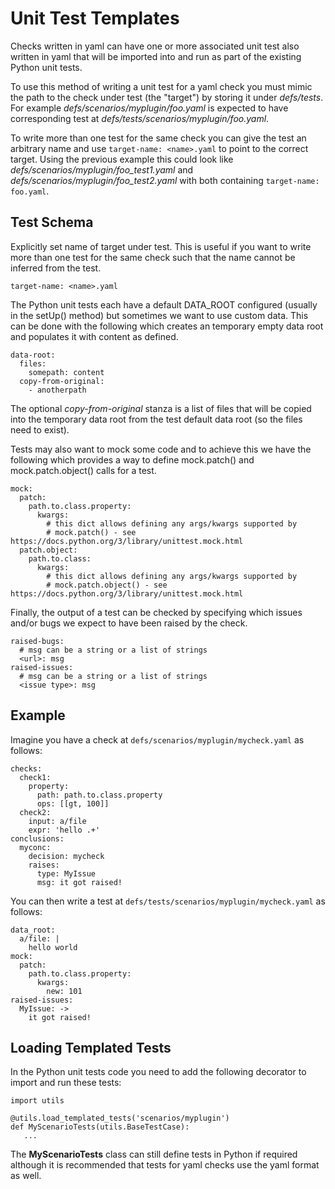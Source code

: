 # Unit Test Templates

Checks written in yaml can have one or more associated unit test also written
in yaml that will be imported into and run as part of the existing Python unit
tests.

To use this method of writing a unit test for a yaml check you must mimic the
path to the check under test (the "target") by storing it under *defs/tests*.
For example *defs/scenarios/myplugin/foo.yaml* is expected to have
corresponding test at *defs/tests/scenarios/myplugin/foo.yaml*.

To write more than one test for the same check you can give the
test an arbitrary name and use ``target-name: <name>.yaml`` to point to
the correct target. Using the previous example this could look like
*defs/scenarios/myplugin/foo_test1.yaml*
and *defs/scenarios/myplugin/foo_test2.yaml* with both containing
``target-name: foo.yaml``.

## Test Schema

Explicitly set name of target under test. This is useful if you want to write
more than one test for the same check such that the name cannot be inferred
from the test.

```
target-name: <name>.yaml
```

The Python unit tests each have a default DATA_ROOT configured (usually
in the setUp() method) but sometimes we want to use custom data. This can be
done with the following which creates an temporary empty data root and
populates it with content as defined.

```
data-root:
  files:
    somepath: content
  copy-from-original:
    - anotherpath
```

The optional *copy-from-original* stanza is a list of files that will be copied
into the temporary data root from the test default data root (so the files need
to exist).

Tests may also want to mock some code and to achieve this we have the following
which provides a way to define mock.patch() and mock.patch.object() calls for
a test.

```
mock:
  patch:
    path.to.class.property:
      kwargs:
        # this dict allows defining any args/kwargs supported by
        # mock.patch() - see https://docs.python.org/3/library/unittest.mock.html
  patch.object:
    path.to.class:
      kwargs:
        # this dict allows defining any args/kwargs supported by
        # mock.patch.object() - see https://docs.python.org/3/library/unittest.mock.html
```

Finally, the output of a test can be checked by specifying which issues and/or
bugs we expect to have been raised by the check.

```
raised-bugs:
  # msg can be a string or a list of strings
  <url>: msg
raised-issues:
  # msg can be a string or a list of strings
  <issue type>: msg
```

## Example

Imagine you have a check at ``defs/scenarios/myplugin/mycheck.yaml`` as follows:

```
checks:
  check1:
    property:
      path: path.to.class.property
      ops: [[gt, 100]]
  check2:
    input: a/file
    expr: 'hello .+'
conclusions:
  myconc:
    decision: mycheck
    raises:
      type: MyIssue
      msg: it got raised!
```

You can then write a test at ``defs/tests/scenarios/myplugin/mycheck.yaml`` as follows:

```
data_root:
  a/file: |
    hello world
mock:
  patch:
    path.to.class.property:
      kwargs:
        new: 101
raised-issues:
  MyIssue: ->
    it got raised!
```

## Loading Templated Tests

In the Python unit tests code you need to add the following decorator to import
and run these tests:

```
import utils

@utils.load_templated_tests('scenarios/myplugin')
def MyScenarioTests(utils.BaseTestCase):
   ...
```

The **MyScenarioTests** class can still define tests in Python if required
although it is recommended that tests for yaml checks use the yaml format as
well.
